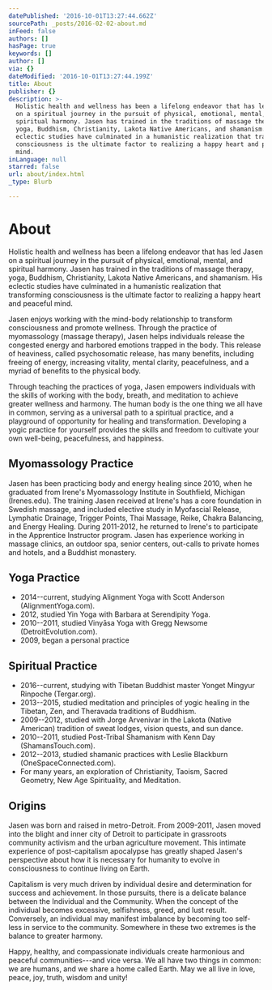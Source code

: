 ```yaml
---
datePublished: '2016-10-01T13:27:44.662Z'
sourcePath: _posts/2016-02-02-about.md
inFeed: false
authors: []
hasPage: true
keywords: []
author: []
via: {}
dateModified: '2016-10-01T13:27:44.199Z'
title: About
publisher: {}
description: >-
  Holistic health and wellness has been a lifelong endeavor that has led Jasen
  on a spiritual journey in the pursuit of physical, emotional, mental, and
  spiritual harmony. Jasen has trained in the traditions of massage therapy,
  yoga, Buddhism, Christianity, Lakota Native Americans, and shamanism. His
  eclectic studies have culminated in a humanistic realization that transforming
  consciousness is the ultimate factor to realizing a happy heart and peaceful
  mind.
inLanguage: null
starred: false
url: about/index.html
_type: Blurb

---
```

# About

Holistic health and wellness has been a lifelong endeavor that has led Jasen on a spiritual journey in the pursuit of physical, emotional, mental, and spiritual harmony. Jasen has trained in the traditions of massage therapy, yoga, Buddhism, Christianity, Lakota Native Americans, and shamanism. His eclectic studies have culminated in a humanistic realization that transforming consciousness is the ultimate factor to realizing a happy heart and peaceful mind.

Jasen enjoys working with the mind-body relationship to transform consciousness and promote wellness. Through the practice of myomassology (massage therapy), Jasen helps individuals release the congested energy and harbored emotions trapped in the body. This release of heaviness, called psychosomatic release, has many benefits, including freeing of energy, increasing vitality, mental clarity, peacefulness, and a myriad of benefits to the physical body.

Through teaching the practices of yoga, Jasen empowers individuals with the skills of working with the body, breath, and meditation to achieve greater wellness and harmony. The human body is the one thing we all have in common, serving as a universal path to a spiritual practice, and a playground of opportunity for healing and transformation. Developing a yogic practice for yourself provides the skills and freedom to cultivate your own well-being, peacefulness, and happiness.

## Myomassology Practice

Jasen has been practicing body and energy healing since 2010, when he graduated from Irene's Myomassology Institute in Southfield, Michigan (Irenes.edu). The training Jasen received at Irene's has a core foundation in Swedish massage, and included elective study in Myofascial Release, Lymphatic Drainage, Trigger Points, Thai Massage, Reike, Chakra Balancing, and Energy Healing. During 2011-2012, he returned to Irene's to participate in the Apprentice Instructor program. Jasen has experience working in massage clinics, an outdoor spa, senior centers, out-calls to private homes and hotels, and a Buddhist monastery.

## Yoga Practice

* 2014--current, studying Alignment Yoga with Scott Anderson (AlignmentYoga.com).
* 2012, studied Yin Yoga with Barbara at Serendipity Yoga.
* 2010--2011, studied Vinyāsa Yoga with Gregg Newsome (DetroitEvolution.com).
* 2009, began a personal practice

## Spiritual Practice

* 2016--current, studying with Tibetan Buddhist master Yonget Mingyur Rinpoche (Tergar.org).
* 2013--2015, studied meditation and principles of yogic healing in the Tibetan, Zen, and Theravada traditions of Buddhism.
* 2009--2012, studied with Jorge Arvenivar in the Lakota (Native American) tradition of sweat lodges, vision quests, and sun dance.
* 2010--2011, studied Post-Tribal Shamanism with Kenn Day (ShamansTouch.com).
* 2012--2013, studied shamanic practices with Leslie Blackburn (OneSpaceConnected.com).
* For many years, an exploration of Christianity, Taoism, Sacred Geometry, New Age Spirituality, and Meditation.

## Origins

Jasen was born and raised in metro-Detroit. From 2009-2011, Jasen moved into the blight and inner city of Detroit to participate in grassroots community activism and the urban agriculture movement. This intimate experience of post-capitalism apocalypse has greatly shaped Jasen's perspective about how it is necessary for humanity to evolve in consciousness to continue living on Earth. 

Capitalism is very much driven by individual desire and determination for success and achievement. In those pursuits, there is a delicate balance between the Individual and the Community. When the concept of the individual becomes excessive, selfishness, greed, and lust result. Conversely, an individual may manifest imbalance by becoming too self-less in service to the community. Somewhere in these two extremes is the balance to greater harmony.

Happy, healthy, and compassionate individuals create harmonious and peaceful communities---and vice versa. We all have two things in common: we are humans, and we share a home called Earth. May we all live in love, peace, joy, truth, wisdom and unity!